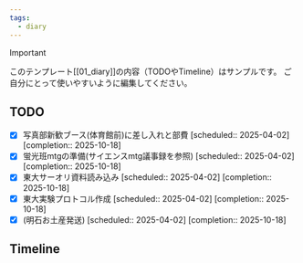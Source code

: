 ```yaml
---
tags:
  - diary
---
```

> [!IMPORTANT]
> このテンプレート[[01_diary]]の内容（TODOやTimeline）はサンプルです。
> ご自分にとって使いやすいように編集してください。

## TODO

- [x] 写真部新歓ブース(体育館前)に差し入れと部費   [scheduled:: 2025-04-02]  [completion:: 2025-10-18]
- [x] 蛍光班mtgの準備(サイエンスmtg議事録を参照)   [scheduled:: 2025-04-02]  [completion:: 2025-10-18]
- [x] 東大サーオリ資料読み込み   [scheduled:: 2025-04-02]  [completion:: 2025-10-18]
- [x] 東大実験プロトコル作成   [scheduled:: 2025-04-02]  [completion:: 2025-10-18]
- [x] (明石お土産発送)   [scheduled:: 2025-04-02]  [completion:: 2025-10-18]

## Timeline
